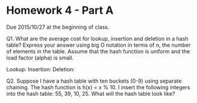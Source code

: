 Homework 4 - Part A
===================
Due 2015/10/27 at the beginning of class.

Q1. What are the average cost for lookup, insertion and deletion in a hash table? Express your answer using big O notation in terms of n, the number of elements in the table. Assume that the hash function is uniform and the load factor (alpha) is small.

Lookup:
Insertion:
Deletion:


Q2. Suppose I have a hash table with ten buckets (0-9) using separate chaining. The hash function is h(x) = x % 10. I insert the following integers into the hash table: 55, 39, 10, 25. What will the hash table look like?